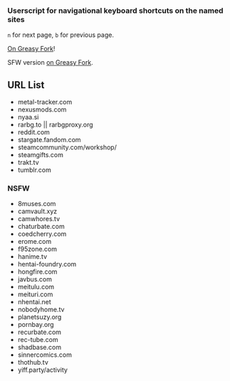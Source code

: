 ### Userscript for navigational keyboard shortcuts on the named sites
`n` for next page, `b` for previous page.

[On Greasy Fork](https://greasyfork.org/en/scripts/377854-navigational-keyboard-shortcuts)!

SFW version [on Greasy Fork](https://greasyfork.org/en/scripts/377855-navigational-keyboard-shortcuts-sfw).

## URL List

* metal-tracker.com
* nexusmods.com
* nyaa.si
* rarbg.to || rarbgproxy.org
* reddit.com
* stargate.fandom.com
* steamcommunity.com/workshop/
* steamgifts.com
* trakt.tv
* tumblr.com

### NSFW
* 8muses.com
* camvault.xyz
* camwhores.tv
* chaturbate.com
* coedcherry.com
* erome.com
* f95zone.com
* hanime.tv
* hentai-foundry.com
* hongfire.com
* javbus.com
* meitulu.com
* meituri.com
* nhentai.net
* nobodyhome.tv
* planetsuzy.org
* pornbay.org
* recurbate.com
* rec-tube.com
* shadbase.com
* sinnercomics.com
* thothub.tv
* yiff.party/activity
